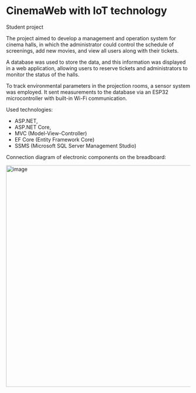 # CinemaWeb with IoT technology
Student project

The project aimed to develop a management and operation system for cinema halls, in which the administrator could control the schedule of screenings, add new movies, and view all users along with their tickets.

A database was used to store the data, and this information was displayed in a web application, allowing users to reserve tickets and administrators to monitor the status of the halls.

To track environmental parameters in the projection rooms, a sensor system was employed. It sent measurements to the database via an ESP32 microcontroller with built-in Wi-Fi communication.

Used technologies:
- ASP.NET,
- ASP.NET Core,
- MVC (Model-View-Controller)
- EF Core (Entity Framework Core)
- SSMS (Microsoft SQL Server Management Studio)

Connection diagram of electronic components on the breadboard:

<img width="1142" height="606" alt="image" src="https://github.com/user-attachments/assets/eb6f3ed2-d079-4d18-a88a-ae51ebe08312" />

